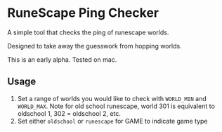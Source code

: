 # RuneScape Ping Checker
A simple tool that checks the ping of runescape worlds.

Designed to take away the guesswork from hopping worlds.

This is an early alpha. Tested on mac.

## Usage
1. Set a range of worlds you would like to check with `WORLD_MIN` and `WORLD_MAX`. Note for old school runescape, world 301 is equivalent to oldschool 1, 302 = oldschool 2, etc.
2. Set either `oldschool` or `runescape` for GAME to indicate game type